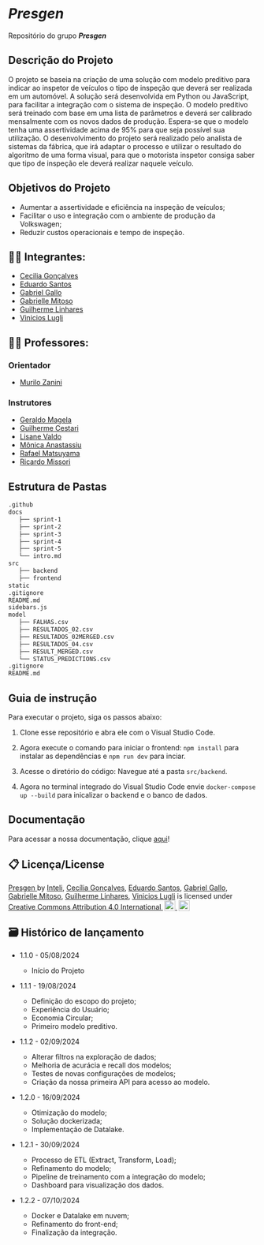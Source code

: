 # _Presgen_
Repositório do grupo _**Presgen**_

## Descrição do Projeto
O projeto se baseia na criação de uma solução com modelo preditivo para indicar ao inspetor de veículos o tipo de inspeção que deverá ser realizada em um automóvel. A solução será desenvolvida em Python ou JavaScript, para facilitar a integração com o sistema de inspeção. O modelo preditivo será treinado com base em uma lista de parâmetros e deverá ser calibrado mensalmente com os novos dados de produção. Espera-se que o modelo tenha uma assertividade acima de 95% para que seja possível sua utilização. O desenvolvimento do projeto será realizado pelo analista de sistemas da fábrica, que irá adaptar o processo e utilizar o resultado do algoritmo de uma forma visual, para que o motorista inspetor consiga saber que tipo de inspeção ele deverá realizar naquele veículo.

## Objetivos do Projeto
- Aumentar a assertividade e eficiência na inspeção de veículos;
- Facilitar o uso e integração com o ambiente de produção da Volkswagen;
- Reduzir custos operacionais e tempo de inspeção.

## 👨‍🎓 Integrantes: 
- <a href="https://www.linkedin.com/in/cec%C3%ADlia-alonso-gon%C3%A7alves-3aa4bb271/">Cecilia Gonçalves</a>
- <a href="https://www.linkedin.com/in/eduardo-henrique-dos-santos/">Eduardo Santos</a>
- <a href="https://www.linkedin.com/in/gabriel-gallo-m-coutinho-443809232/">Gabriel Gallo</a>
- <a href="https://www.linkedin.com/in/gabrielle-mitoso/">Gabrielle Mitoso</a>
- <a href="https://www.linkedin.com/in/guilherme-ferreira-linhares-8638411a1/">Guilherme Linhares</a>
- <a href="https://www.linkedin.com/in/vinicioslugli/">Vinicios Lugli</a>

## 👩‍🏫 Professores:
### Orientador
- <a href="https://www.linkedin.com/in/murilo-zanini-de-carvalho-0980415b/">Murilo Zanini</a>
### Instrutores
- <a href="https://www.linkedin.com/in/geraldo-magela-severino-vasconcelos-22b1b220/">Geraldo Magela</a>
- <a href="https://www.linkedin.com/in/gui-cestari/">Guilherme Cestari</a>
- <a href="https://www.linkedin.com/in/lisane-valdo/">Lisane Valdo</a> 
- <a href="https://www.linkedin.com/in/monica-anastassiu-d-sc-2568522/">Mônica Anastassiu</a>
- <a href="https://www.linkedin.com/in/rafaelmatsuyama/">Rafael Matsuyama</a> 
- <a href="https://www.linkedin.com/in/ricardo-jos%C3%A9-missori/">Ricardo Missori</a>

## Estrutura de Pastas
```bash
.github
docs
   ├── sprint-1
   ├── sprint-2
   ├── sprint-3 
   ├── sprint-4
   ├── sprint-5
   └── intro.md
src
   ├── backend
   ├── frontend
static
.gitignore
README.md
sidebars.js
model
   ├── FALHAS.csv
   ├── RESULTADOS_02.csv
   ├── RESULTADOS_02MERGED.csv
   ├── RESULTADOS_04.csv
   ├── RESULT_MERGED.csv
   └── STATUS_PREDICTIONS.csv
.gitignore
README.md

````

## Guia de instrução 

Para executar o projeto, siga os passos abaixo:
1. Clone esse repositório e abra ele com o Visual Studio Code.

2. Agora execute o comando para iniciar o frontend: `npm install` para instalar as dependências e `npm run dev` para inciar. 

3. Acesse o diretório do código: Navegue até a pasta `src/backend`.

4. Agora no terminal integrado do Visual Studio Code envie `docker-compose up --build` para inicalizar o backend e o banco de dados.


## Documentação

Para acessar a nossa documentação, clique [aqui](https://inteli-college.github.io/2024-2A-T08-EC07-G02/)!

## 📋 Licença/License

<div xmlns:cc="http://creativecommons.org/ns#" xmlns:dct="http://purl.org/dc/terms/">
    <a property="dct:title" rel="cc:attributionURL" href="https://github.com/Inteli-College/2024-2A-T08-EC07-G02/">
        Presgen
    </a>
    <span>
        by
    </span>
    <span property="cc:attributionName">
        <a href="https://www.inteli.edu.br/">Inteli</a>,
        <a href="https://www.linkedin.com/in/cec%C3%ADlia-alonso-gon%C3%A7alves-3aa4bb271/">Cecília Gonçalves</a>,
        <a href="https://www.linkedin.com/in/eduardo-henrique-dos-santos/">Eduardo Santos</a>,
        <a href="https://www.linkedin.com/in/gabriel-gallo-m-coutinho-443809232/">Gabriel Gallo</a>,
        <a href="https://www.linkedin.com/in/gabrielle-mitoso/">Gabrielle Mitoso</a>,
        <a href="https://www.linkedin.com/in/guilherme-ferreira-linhares-8638411a1/">Guilherme Linhares</a>,
        <a href="https://www.linkedin.com/in/vinicioslugli/">Vinicios Lugli</a>
    </span> 
    <span>
        is licensed under
    </span>
    <a href="https://creativecommons.org/licenses/by/4.0/?ref=chooser-v1" target="_blank" rel="license noopener noreferrer" style="display:inline-block;">
        Creative Commons Attribution 4.0 International
        <img style="height:22px!important;margin-left:3px;vertical-align:text-bottom;" src="https://mirrors.creativecommons.org/presskit/icons/cc.svg?ref=chooser-v1" alt="Creative Commons">
        <img style="height:22px!important;margin-left:3px;vertical-align:text-bottom;" src="https://mirrors.creativecommons.org/presskit/icons/by.svg?ref=chooser-v1" alt="Attribution">
    </a>
</div>

## 🗃 Histórico de lançamento

- 1.1.0 - 05/08/2024
  - Início do Projeto

- 1.1.1 - 19/08/2024
  - Definição do escopo do projeto;
  - Experiência do Usuário;
  - Economia Circular;
  - Primeiro modelo preditivo.

- 1.1.2 - 02/09/2024
  - Alterar filtros na exploração de dados;
  - Melhoria de acurácia e recall dos modelos;
  - Testes de novas configurações de modelos;
  - Criação da nossa primeira API para acesso ao modelo.

- 1.2.0 - 16/09/2024
  - Otimização do modelo;
  - Solução dockerizada;
  - Implementação de Datalake.

- 1.2.1 - 30/09/2024
  - Processo de ETL (Extract, Transform, Load);
  - Refinamento do modelo;
  - Pipeline de treinamento com a integração do modelo;
  - Dashboard para visualização dos dados.

- 1.2.2 - 07/10/2024
  - Docker e Datalake em nuvem;
  - Refinamento do front-end;
  - Finalização da integração.
